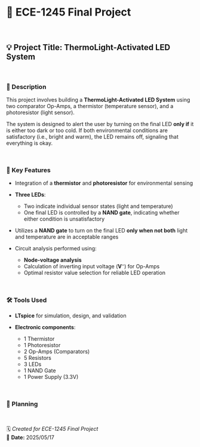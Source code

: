 # 🔧 ECE-1245 Final Project

<br/>

## 💡 Project Title: ThermoLight-Activated LED System

<br/>

### 📘 Description

This project involves building a **ThermoLight-Activated LED System** using two comparator Op-Amps, a thermistor (temperature sensor), and a photoresistor (light sensor).  

The system is designed to alert the user by turning on the final LED **only if** it is either too dark or too cold. If both environmental conditions are satisfactory (i.e., bright and warm), the LED remains off, signaling that everything is okay.

<br/>

### 🔑 Key Features

- Integration of a **thermistor** and **photoresistor** for environmental sensing  

- **Three LEDs**:  
  - Two indicate individual sensor states (light and temperature)  
  - One final LED is controlled by a **NAND gate**, indicating whether either condition is unsatisfactory  

- Utilizes a **NAND gate** to turn on the final LED **only when not both** light and temperature are in acceptable ranges  

- Circuit analysis performed using:  
  - **Node-voltage analysis**  
  - Calculation of inverting input voltage (**V⁻**) for Op-Amps  
  - Optimal resistor value selection for reliable LED operation  

<br/>

### 🛠️ Tools Used

- **LTspice** for simulation, design, and validation  

- **Electronic components**:  
  - 1 Thermistor  
  - 1 Photoresistor  
  - 2 Op-Amps (Comparators)  
  - 5 Resistors  
  - 3 LEDs  
  - 1 NAND Gate  
  - 1 Power Supply (3.3V)

<br/>

### 🚀 Planning

<br/>

🗓️ *Created for ECE-1245 Final Project*  
📅 **Date:** 2025/05/17
